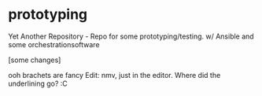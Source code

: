 # prototyping
Yet Another Repository - Repo for some prototyping/testing. w/ Ansible and some orchestrationsoftware

[some changes]

ooh brachets are fancy
Edit: nmv, just in the editor. Where did the underlining go? :C

